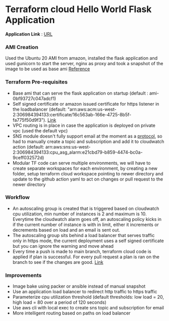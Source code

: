 # Terraform cloud Hello World Flask Application

**Application Link** : [URL](https://terraform-elb-staging-762515498.us-west-2.elb.amazonaws.com)

### AMI Creation
Used the Ubuntu 20 AMI from amazon, installed the flask application and used gunicorn to start the server, nginx as proxy and took a snapshot of the image to be used as base ami [Reference](https://www.digitalocean.com/community/tutorials/how-to-serve-flask-applications-with-gunicorn-and-nginx-on-ubuntu-18-04)

### Terraform Pre-requisites
 - Base ami that can serve the flask application on startup (default : ami-0bf93727c047adcf1)
 - Self signed certificate or amazon issued certificate for https listener in the loadbalancer (default: "arn:aws:acm:us-west-2:306984394133:certificate/16c563ab-166e-4725-8b5f-fa775f50d9f3"). [Link](https://docs.aws.amazon.com/acm/latest/userguide/gs-acm-request-public.html)
 - VPC routing is in place in case the application is deployed on private vpc (used the default vpc)
- SNS module doesn't fully support email at the moment as a [protocol](https://registry.terraform.io/providers/hashicorp/aws/latest/docs/resources/sns_topic_subscription#:~:text=protocol%20%2D%20(Required)), so had to manually create a topic and subscription and add it to cloudwatch action (default: arn:aws:sns:us-west-2:306984394133:cpu_asg_alarm:e21cbd79-b859-4474-bc0a-9ceff032572d)
- Modular TF code can serve multiple environments, we will have to create separate workspaces for each environment, by creating a new folder, setup terraform cloud workspace pointing to newer directory and update to the github action yaml to act on changes or pull request to the newer directory

### Workflow
 * An autoscaling group is created that is triggered based on cloudwatch cpu utilization, min number of instances is 2 and maximum is 10. Everytime the cloudwatch alarm goes off, an autoscaling policy kicks in if the current number of instance is with in limit, either it increments or decrements based on load and an email is sent out.
 * The autoscaling group sits behind a load balancer that serves traffic only in https mode, the current deployment uses a self signed certificate but you can ignore the warning and move ahead
 * Every time a push is made to main branch, terraform cloud code is applied if plan is successful. For every pull request a plan is ran on the branch to see if the changes are good. [Link](https://github.com/lalet/tf-cloud-asg/actions)

### Improvements
 - Image bake using packer or ansible instead of manual snapshot
 - Use an application load balancer to redirect http traffic to https traffic
 - Parameterize cpu utilization threshold (default thresholds: low load = 20, high load = 80 over a period of 120 seconds)
 - Use aws cli with local exec to create sns topic and subscription for email
 - More intelligent routing based on paths on load balancer

